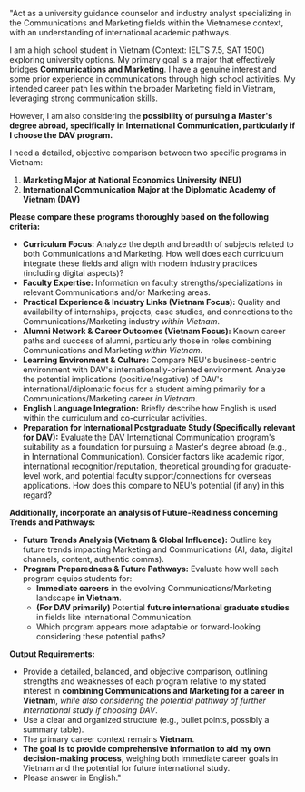 
"Act as a university guidance counselor and industry analyst specializing in the Communications and Marketing fields within the Vietnamese context, with an understanding of international academic pathways.

I am a high school student in Vietnam (Context: IELTS 7.5, SAT 1500) exploring university options. My primary goal is a major that effectively bridges **Communications and Marketing**. I have a genuine interest and some prior experience in communications through high school activities. My intended career path lies within the broader Marketing field in Vietnam, leveraging strong communication skills.

However, I am also considering the **possibility of pursuing a Master's degree abroad, specifically in International Communication, particularly if I choose the DAV program.**

I need a detailed, objective comparison between two specific programs in Vietnam:

1.  **Marketing Major at National Economics University (NEU)**
2.  **International Communication Major at the Diplomatic Academy of Vietnam (DAV)**

**Please compare these programs thoroughly based on the following criteria:**

*   **Curriculum Focus:** Analyze the depth and breadth of subjects related to both Communications and Marketing. How well does each curriculum integrate these fields and align with modern industry practices (including digital aspects)?
*   **Faculty Expertise:** Information on faculty strengths/specializations in relevant Communications and/or Marketing areas.
*   **Practical Experience & Industry Links (Vietnam Focus):** Quality and availability of internships, projects, case studies, and connections to the Communications/Marketing industry *within Vietnam*.
*   **Alumni Network & Career Outcomes (Vietnam Focus):** Known career paths and success of alumni, particularly those in roles combining Communications and Marketing *within Vietnam*.
*   **Learning Environment & Culture:** Compare NEU's business-centric environment with DAV's internationally-oriented environment. Analyze the potential implications (positive/negative) of DAV's international/diplomatic focus for a student aiming primarily for a Communications/Marketing career *in Vietnam*.
*   **English Language Integration:** Briefly describe how English is used within the curriculum and co-curricular activities.
*   **Preparation for International Postgraduate Study (Specifically relevant for DAV):** Evaluate the DAV International Communication program's suitability as a foundation for pursuing a Master's degree abroad (e.g., in International Communication). Consider factors like academic rigor, international recognition/reputation, theoretical grounding for graduate-level work, and potential faculty support/connections for overseas applications. How does this compare to NEU's potential (if any) in this regard?

**Additionally, incorporate an analysis of Future-Readiness concerning Trends and Pathways:**

*   **Future Trends Analysis (Vietnam & Global Influence):** Outline key future trends impacting Marketing and Communications (AI, data, digital channels, content, authentic comms).
*   **Program Preparedness & Future Pathways:** Evaluate how well each program equips students for:
    *   **Immediate careers** in the evolving Communications/Marketing landscape **in Vietnam**.
    *   **(For DAV primarily)** Potential **future international graduate studies** in fields like International Communication.
    *   Which program appears more adaptable or forward-looking considering these potential paths?

**Output Requirements:**

*   Provide a detailed, balanced, and objective comparison, outlining strengths and weaknesses of each program relative to my stated interest in **combining Communications and Marketing for a career in Vietnam**, *while also considering the potential pathway of further international study if choosing DAV*.
*   Use a clear and organized structure (e.g., bullet points, possibly a summary table).
*   The primary career context remains **Vietnam**.
*   **The goal is to provide comprehensive information to aid my own decision-making process**, weighing both immediate career goals in Vietnam and the potential for future international study.
*   Please answer in English."